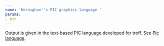 ```yaml
---
name: 'Kernighan''s PIC graphics language '
params:
- pic
---
```

Output is given in the text-based PIC language developed for troff.
See [Pic language](https://en.wikipedia.org/wiki/Pic_language).

